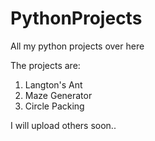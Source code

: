 # PythonProjects
All my python projects over here

The projects are:
1. Langton's Ant
2. Maze Generator
3. Circle Packing

I will upload others soon..

